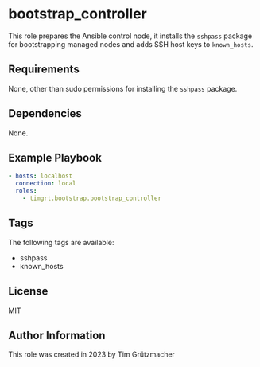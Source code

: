 # bootstrap_controller

This role prepares the Ansible control node, it installs the `sshpass` package for bootstrapping managed nodes and adds SSH host keys to `known_hosts`.

## Requirements

None, other than sudo permissions for installing the `sshpass` package.

## Dependencies

None.

## Example Playbook

```yaml
- hosts: localhost
  connection: local
  roles:
    - timgrt.bootstrap.bootstrap_controller
```

## Tags

The following tags are available:

* sshpass
* known_hosts

## License

MIT

## Author Information

This role was created in 2023 by Tim Grützmacher